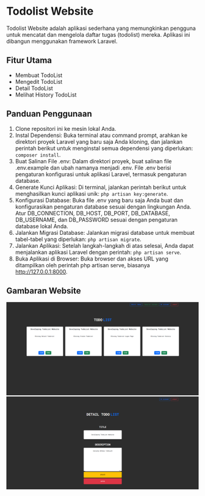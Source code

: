 # Todolist Website

Todolist Website adalah aplikasi sederhana yang memungkinkan pengguna untuk mencatat dan mengelola daftar tugas (todolist) mereka. Aplikasi ini dibangun menggunakan framework Laravel.

## Fitur Utama

-   Membuat TodoList
-   Mengedit TodoList
-   Detail TodoList
-   Melihat History TodoList

## Panduan Penggunaan

1. Clone repositori ini ke mesin lokal Anda.
2. Instal Dependensi: Buka terminal atau command prompt, arahkan ke direktori proyek Laravel yang baru saja Anda kloning, dan jalankan perintah berikut untuk menginstal semua dependensi yang diperlukan: `composer install`.
3. Buat Salinan File .env: Dalam direktori proyek, buat salinan file .env.example dan ubah namanya menjadi .env. File .env berisi pengaturan konfigurasi untuk aplikasi Laravel, termasuk pengaturan database.
4. Generate Kunci Aplikasi: Di terminal, jalankan perintah berikut untuk menghasilkan kunci aplikasi unik: `php artisan key:generate`.
5. Konfigurasi Database: Buka file .env yang baru saja Anda buat dan konfigurasikan pengaturan database sesuai dengan lingkungan Anda. Atur DB_CONNECTION, DB_HOST, DB_PORT, DB_DATABASE, DB_USERNAME, dan DB_PASSWORD sesuai dengan pengaturan database lokal Anda.
6. Jalankan Migrasi Database: Jalankan migrasi database untuk membuat tabel-tabel yang diperlukan: `php artisan migrate`.
7. Jalankan Aplikasi: Setelah langkah-langkah di atas selesai, Anda dapat menjalankan aplikasi Laravel dengan perintah: `php artisan serve`.
8. Buka Aplikasi di Browser: Buka browser dan akses URL yang ditampilkan oleh perintah php artisan serve, biasanya http://127.0.0.1:8000.

## Gambaran Website

![alt text](public/assets/image/create.png) ![alt text](public/assets//image/detail.png)
